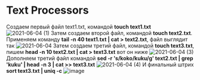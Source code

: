 # Text Processors
Создаем первый файл text1.txt, командой **touch text1.txt**
![2021-06-04 (1)](https://user-images.githubusercontent.com/62139377/120743629-b88ead80-c53c-11eb-8de0-9e5fcbb06ca2.png)
Затем создаем второй файл, командой **touch text2.txt**. Применяем команду **tail -n 40 text1.txt | cat > text2.txt**, файл выглядит так
![2021-06-04](https://user-images.githubusercontent.com/62139377/120743758-f55aa480-c53c-11eb-9ac7-7853308bb327.png)
Затем создаем третий файл, командой **touch text3.txt**, пишем **head -n 10 text2.txt | cat > text3.txt** вот он ниже
![2021-06-04 (3)](https://user-images.githubusercontent.com/62139377/120743833-16bb9080-c53d-11eb-9c71-751947d9f68b.png)
Дополняем третий файл командой **sed -r 's/koko/kuku/g' text2.txt | grep 'kuku' | head -n 3 | cat >> text3.txt**
![2021-06-04 (4)](https://user-images.githubusercontent.com/62139377/120743907-3a7ed680-c53d-11eb-9a0e-01fd71d6dc62.png)
И финальный штрих **sort text3.txt | uniq -c**
![image](https://user-images.githubusercontent.com/62139377/120743934-45396b80-c53d-11eb-821a-f7e617901867.png)
